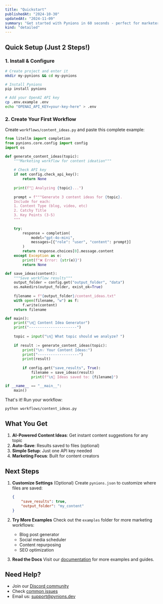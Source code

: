 ```yaml
---
title: "Quickstart"
publishedAt: "2024-10-30"
updatedAt: "2024-11-09"
summary: "Get started with Pynions in 60 seconds - perfect for marketers!"
kind: "detailed"
---
```


## Quick Setup (Just 2 Steps!)

### 1. Install & Configure

```bash
# Create project and enter it
mkdir my-pynions && cd my-pynions

# Install Pynions
pip install pynions

# Add your OpenAI API key
cp .env.example .env
echo "OPENAI_API_KEY=your-key-here" > .env
```

### 2. Create Your First Workflow

Create `workflows/content_ideas.py` and paste this complete example:

```python
from litellm import completion
from pynions.core.config import config
import os

def generate_content_ideas(topic):
    """Marketing workflow for content ideation"""
    
    # Check API key
    if not config.check_api_key():
        return None
        
    print(f"🎯 Analyzing {topic}...")
    
    prompt = f"""Generate 3 content ideas for {topic}.
    Include for each:
    1. Content Type (blog, video, etc)
    2. Catchy Title
    3. Key Points (3-5)
    """
    
    try:
        response = completion(
            model="gpt-4o-mini",
            messages=[{"role": "user", "content": prompt}]
        )
        return response.choices[0].message.content
    except Exception as e:
        print(f"❌ Error: {str(e)}")
        return None

def save_ideas(content):
    """Save workflow results"""
    output_folder = config.get("output_folder", "data")
    os.makedirs(output_folder, exist_ok=True)
    
    filename = f"{output_folder}/content_ideas.txt"
    with open(filename, "w") as f:
        f.write(content)
    return filename

def main():
    print("\n🎯 Content Idea Generator")
    print("----------------------")
    
    topic = input("\n📝 What topic should we analyze? ")
    
    if result := generate_content_ideas(topic):
        print("\n💡 Your Content Ideas:")
        print("-------------------")
        print(result)
        
        if config.get("save_results", True):
            filename = save_ideas(result)
            print(f"\n💾 Ideas saved to: {filename}")

if __name__ == "__main__":
    main()
```

That's it! Run your workflow:
```bash
python workflows/content_ideas.py
```

## What You Get

1. **AI-Powered Content Ideas**: Get instant content suggestions for any topic
2. **Auto-Save**: Results saved to files (optional)
3. **Simple Setup**: Just one API key needed
4. **Marketing Focus**: Built for content creators

## Next Steps

1. **Customize Settings** (Optional)
   Create `pynions.json` to customize where files are saved:
   ```json
   {
       "save_results": true,
       "output_folder": "my_content"
   }
   ```

2. **Try More Examples**
   Check out the `examples` folder for more marketing workflows:
   - Blog post generator
   - Social media scheduler
   - Content repurposing
   - SEO optimization

3. **Read the Docs**
   Visit our [documentation](https://docs.pynions.dev) for more examples and guides.

## Need Help?

- Join our [Discord community](https://discord.gg/pynions)
- Check [common issues](https://docs.pynions.dev/debugging)
- Email us: support@pynions.dev
